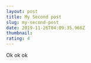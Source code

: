 ```yaml
---
layout: post
title: My Second post
slug: my-second-post
date: 2019-11-26T04:09:35.966Z
thumbnail:
rating: 4
---
```


Ok ok ok
